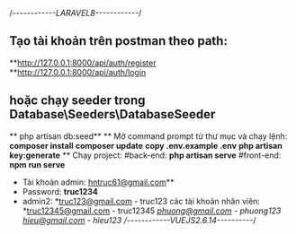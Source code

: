 /*------------LARAVEL8------------*/
## Tạo tài khoản trên postman theo path: 
**http://127.0.0.1:8000/api/auth/register
**http://127.0.0.1:8000/api/auth/login
## hoặc chạy seeder trong Database\Seeders\DatabaseSeeder
** php artisan db:seed**
** 
Mở command prompt từ thư mục và chạy lệnh:
**composer install**
**composer update**
**copy .env.example .env**
**php artisan key:generate**
**
Chạy project:
#back-end: **php artisan serve**
#front-end: **npm run serve**
+ Tài khoản admin: hntruc61@gmail.com**
+ Password: **truc1234**
+ admin2: *truc123@gmail.com - truc123
các tài khoản nhân viên:
*truc12345@gmail.com - truc12345
*phuong@gmail.com - phuong123
*hieu@gmail.com - hieu123
/*------------VUEJS2.6.14----------*/
